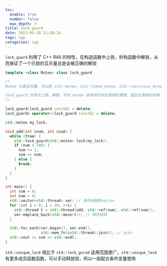 ```yaml
---
toc:
  enable: true
  number: false
  max_depth: 3
title: lock_guard
date: 2023-05-29 21:20:24
tags: cpp
categories: cpp
---
```


`lock_guard` 利用了 C++ RAII 的特性，在构造函数中上锁，析构函数中解锁，从而保证了一个已锁的互斥量总是会被正确的解锁

```cpp
template <class Mutex> class lock_guard

/*
Mutex 代表互斥量，可以是 std::mutex、std::timed_mutex、std::recursive_mutex、std::recursive_timed_mutex 中的任何一个，也可以是 std::unique_lock，都提供了 lock 和 unlock 的能力

lock_guard 仅用于上锁、解锁，不对 mutex 承担供任何生周期的管理，因此在使用的时候，请确保 lock_guard 管理的 mutex 一直有效
*/

lock_guard(lock_guard const&) = delete;
lock_guard& operator=(lock_guard const&) = delete;
```

```cpp
std::mutex my_lock;

void add(int &num, int &sum) {
  while (true) {
    std::lock_guard<std::mutex> lock(my_lock);
    if (num < 100) {
      num += 1;
      sum += num;
    } else {
      break;
    }
  }
}

int main() {
  int sum = 0;
  int num = 0;
  std::vector<std::thread> ver; // 保存线程的vector
  for (int i = 0; i < 20; ++i) {
    std::thread t = std::thread(add, std::ref(num), std::ref(sum));
    ver.emplace_back(std::move(t)); // 保存线程
  }

  std::for_each(ver.begin(), ver.end(),
                std::mem_fn(&std::thread::join)); // join
  std::cout << sum << std::endl;
}
```

`std::unique_lock` 相比于 `std::lock_gurad` 适用范围更广，`std::unique_lock` 有更多成员函数函数，可以手动释放锁，所以一般配合条件变量使用